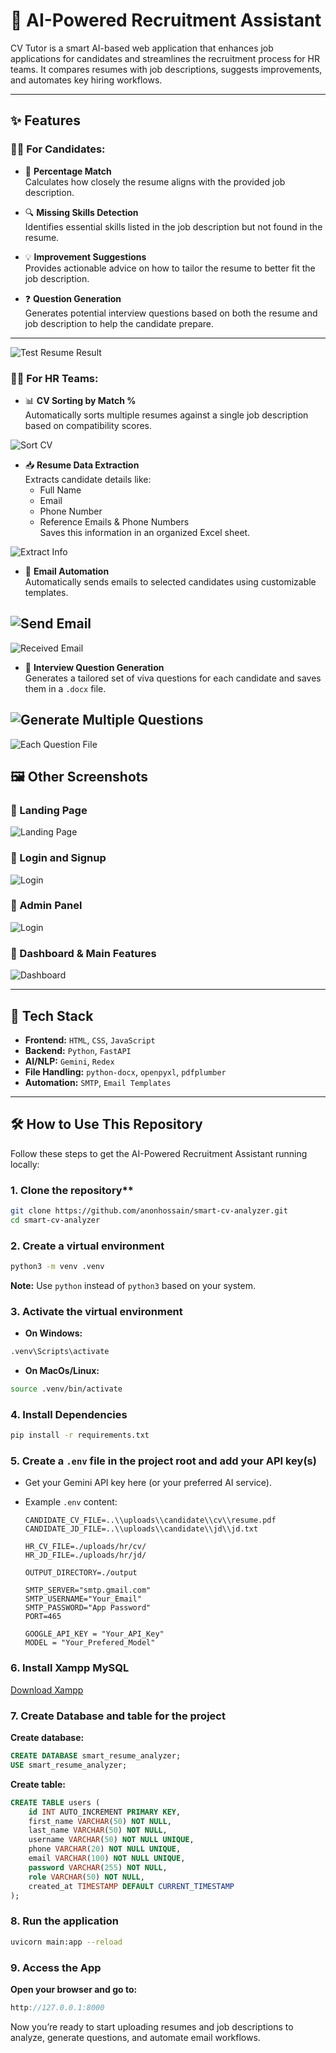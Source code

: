 # 🧠 AI-Powered Recruitment Assistant

CV Tutor is a smart AI-based web application that enhances job applications for candidates and streamlines the recruitment process for HR teams. It compares resumes with job descriptions, suggests improvements, and automates key hiring workflows.

---

## ✨ Features

### 👨‍💼 For Candidates:

- 🔢 **Percentage Match**  
  Calculates how closely the resume aligns with the provided job description.

- 🔍 **Missing Skills Detection**  
  Identifies essential skills listed in the job description but not found in the resume.

- 💡 **Improvement Suggestions**  
  Provides actionable advice on how to tailor the resume to better fit the job description.

- ❓ **Question Generation**  
  Generates potential interview questions based on both the resume and job description to help the candidate prepare.

---
![Test Resume Result](https://github.com/anonhossain/cv_project/blob/main/screenshots/12%20Test%20resume%20result.PNG)

### 🧑‍💻 For HR Teams:

- 📊 **CV Sorting by Match %**  
  Automatically sorts multiple resumes against a single job description based on compatibility scores.

![Sort CV](https://github.com/anonhossain/cv_project/blob/main/screenshots/5.%20Analyze%20CV.PNG)

- 📥 **Resume Data Extraction**  
  Extracts candidate details like:
  - Full Name
  - Email
  - Phone Number
  - Reference Emails & Phone Numbers  
  Saves this information in an organized Excel sheet.

![Extract Info](https://github.com/anonhossain/cv_project/blob/main/screenshots/6.Extract%20info.PNG)

- 📧 **Email Automation**  
  Automatically sends emails to selected candidates using customizable templates.

![Send Email](https://github.com/anonhossain/cv_project/blob/main/screenshots/9.2.PNG)
----
![Received Email](https://github.com/anonhossain/cv_project/blob/main/screenshots/9.3.PNG)

- 📄 **Interview Question Generation**  
  Generates a tailored set of viva questions for each candidate and saves them in a `.docx` file.

![Generate Multiple Questions](https://github.com/anonhossain/cv_project/blob/main/screenshots/11%20Generate%20Question%20Output.PNG)
----
![Each Question File](https://github.com/anonhossain/cv_project/blob/main/screenshots/7.Generate%20Q.PNG)

## 🖼️ Other Screenshots

### 📌 Landing Page
![Landing Page](https://github.com/anonhossain/cv_project/blob/main/screenshots/1.PNG)

### 📌 Login and Signup
![Login](https://github.com/anonhossain/cv_project/blob/main/screenshots/3.PNG)

### 📌 Admin Panel
![Login](https://github.com/anonhossain/cv_project/blob/main/screenshots/Admin%20credential%20change.PNG)

### 📌 Dashboard & Main Features
![Dashboard](https://github.com/anonhossain/cv_project/blob/main/screenshots/4%20hrbody.PNG)

---

## 🚀 Tech Stack

- **Frontend:** `HTML`, `CSS`, `JavaScript`
- **Backend:** `Python`, `FastAPI`
- **AI/NLP:** `Gemini`, `Redex`
- **File Handling:** `python-docx`, `openpyxl`, `pdfplumber`
- **Automation:** `SMTP`, `Email Templates`

---

## 🛠️ How to Use This Repository

Follow these steps to get the AI-Powered Recruitment Assistant running locally:

### 1. Clone the repository**  
```bash
git clone https://github.com/anonhossain/smart-cv-analyzer.git
cd smart-cv-analyzer
```
### 2. Create a virtual environment 

```bash
python3 -m venv .venv
```
**Note:** Use `python` instead of `python3` based on your system.

### 3. Activate the virtual environment 
- **On Windows:**

```bash
.venv\Scripts\activate
```

- **On MacOs/Linux:**

```bash
source .venv/bin/activate
```
  
### 4. Install Dependencies

```bash
pip install -r requirements.txt
```
### 5. Create a `.env` file in the project root and add your API key(s)
- Get your Gemini API key here (or your preferred AI service).
- Example `.env` content:
  
  ``` env
  CANDIDATE_CV_FILE=..\\uploads\\candidate\\cv\\resume.pdf
  CANDIDATE_JD_FILE=..\\uploads\\candidate\\jd\\jd.txt

  HR_CV_FILE=./uploads/hr/cv/
  HR_JD_FILE=./uploads/hr/jd/

  OUTPUT_DIRECTORY=./output

  SMTP_SERVER="smtp.gmail.com"
  SMTP_USERNAME="Your_Email"
  SMTP_PASSWORD="App Password"
  PORT=465

  GOOGLE_API_KEY = "Your_API_Key"
  MODEL = "Your_Prefered_Model"
  
  ```

### 6. Install Xampp MySQL
[Download Xampp](https://www.apachefriends.org/download.html)

### 7. Create Database and table for the project
**Create database:**

```sql
CREATE DATABASE smart_resume_analyzer;
USE smart_resume_analyzer;
```
**Create table:**
```sql
CREATE TABLE users (
    id INT AUTO_INCREMENT PRIMARY KEY,
    first_name VARCHAR(50) NOT NULL,
    last_name VARCHAR(50) NOT NULL,
    username VARCHAR(50) NOT NULL UNIQUE,
    phone VARCHAR(20) NOT NULL UNIQUE,
    email VARCHAR(100) NOT NULL UNIQUE,
    password VARCHAR(255) NOT NULL,
    role VARCHAR(50) NOT NULL,
    created_at TIMESTAMP DEFAULT CURRENT_TIMESTAMP
);
```

### 8. Run the application

```bash
uvicorn main:app --reload
```

### 9. Access the App
**Open your browser and go to:**

```cpp
http://127.0.0.1:8000
```

Now you’re ready to start uploading resumes and job descriptions to analyze, generate questions, and automate email workflows.

